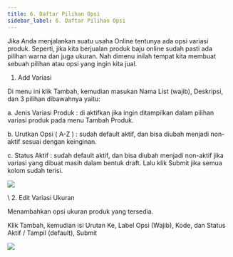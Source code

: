 ```yaml
---
title: 6. Daftar Pilihan Opsi
sidebar_label: 6. Daftar Pilihan Opsi
---
```

J﻿ika Anda menjalankan suatu usaha Online tentunya ada opsi variasi produk. Seperti, jika kita berjualan produk baju online sudah pasti ada pilihan warna dan juga ukuran. Nah dimenu inilah tempat kita membuat sebuah pilihan atau opsi yang ingin kita jual.

1. A﻿dd Variasi 

D﻿i menu ini klik Tambah, kemudian masukan Nama List (wajib), Deskripsi, dan 3 pilihan dibawahnya yaitu: 

a. Jenis Variasi Produk : di aktifkan jika ingin ditampilkan dalam pilihan variasi produk pada menu Tambah Produk.

b﻿. Urutkan Opsi ( A-Z ) : sudah default aktif, dan bisa diubah menjadi non-aktif sesuai dengan keinginan. 

c﻿. Status Aktif : sudah default aktif, dan bisa diubah menjadi non-aktif jika variasi yang dibuat masih dalam bentuk draft. Lalu klik Submit jika semua kolom sudah terisi.

![](/img/6.-daftar-pilihan-opsi.png)

\    2. Edit Variasi Ukuran

Menambahkan opsi ukuran produk yang tersedia. 

K﻿lik Tambah, kemudian isi Urutan Ke, Label Opsi (Wajib), Kode, dan Status Aktif / Tampil (default), Submit

![](/img/6.1-daftar-pilihan-opsi-edit-menambahkan-opsi-pada-variasi-ukuran.png)